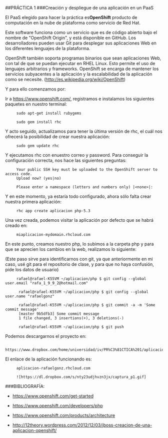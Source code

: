 ##PRÁCTICA 1
###Creación y despliegue de una aplicación en un PaaS


El PaaS elegido para hacer la práctica es**OpenShift** producto de computación en la nube de plataforma como servicio de Red Hat.

Este software funciona como un servicio que es de código abierto bajo el nombre de "OpenShift Origin", y está disponible en GitHub.
Los desarrolladores pueden usar Git para desplegar sus aplicaciones Web en los diferentes lenguajes de la plataforma.

OpenShift también soporta programas binarios que sean aplicaciones Web, con tal de que se puedan ejecutar en RHEL Linux. Esto permite el uso de lenguajes arbitrarios y frameworks.
OpenShift se encarga de mantener los servicios subyacentes a la aplicación y la escalabilidad de la aplicación como se necesite.
(http://es.wikipedia.org/wiki/OpenShift)



Y para ello comenzamos por:

Ir a https://www.openshift.com/, registramos e instalamos los siguientes paquetes en nuestro terminal:

         sudo apt-get install rubygems 

         sudo gem install rhc


Y acto seguido, actualizamos para tener la última versión de rhc, el cuál nos ofrecerá la posibilidad de crear nuestra aplicación:

         sudo gem update rhc

Y ejecutamos  rhc con enuestro correo y password. Para conseguir la configuración correcta, nos hace las siguientes preguntas:


         Your public SSH key must be uploaded to the OpenShift server to access code. 
         Upload now? (yes|no) 

         Please enter a namespace (letters and numbers only) |<none>|: 



Y en este momento, ya estaría todo configurado, ahora sólo falta crear nuestra primera aplicación:

         rhc app create aplicacion php-5.3

Una vez creada, podemos visitar la aplicación por defecto que se habrá creado en:

         miaplicacion-mydomain.rhcloud.com



En este punto, creamos nuestro php, lo subimos a la carpeta php y para que se aprecien los cambios en la web, realizamos lo siguiente:


(Este paso sirve para identificarnos con git, ya que anteriormente en mi caso, usé git para el repositorio de clase, y para que no haya confusión, pide los datos de usuario)


         rafael@rafael-K55VM ~/aplicacion/php $ git config --global user.email "rafa_1_9_9_2@hotmail.com"

          rafael@rafael-K55VM ~/aplicacion/php $ git config --global user.name "rafaelgonz"

          rafael@rafael-K55VM ~/aplicacion/php $ git commit -a -m 'Some commit message' 
          [master 9b5dfb3] Some commit message 
          1 file changed, 3 insertions(+), 3 deletions(-) 

          rafael@rafael-K55VM ~/aplicacion/php $ git push



Podemos descargarnos el proyecto en: 

         https://www.dropbox.com/home/universidad/iv/PR%C3%81CTICA%201/aplicacion


El enlace de la aplicación funcionando es:

         aplicacion-rafaelgonz.rhcloud.com
         
         ![https://dl.dropbox.com/s/nty23udjhvzn3jx/captura_p1.gif]


###BIBLIOGRAFÍA:

 * https://www.openshift.com/get-started

 * https://www.openshift.com/developers/php

 * https://www.openshift.com/products/architecture

 * http://12theory.wordpress.com/2012/12/03/jboss-creacion-de-una-aplicacion-openshift/


